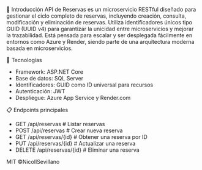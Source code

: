📌 Introducción
API de Reservas es un microservicio RESTful diseñado para gestionar el ciclo completo de reservas, 
incluyendo creación, consulta, modificación y eliminación de reservas. Utiliza identificadores 
únicos tipo GUID (UUID v4) para garantizar la unicidad entre microservicios y mejorar la trazabilidad. 
Está pensada para escalar y ser desplegada fácilmente en entornos como Azure y Render, siendo parte de 
una arquitectura moderna basada en microservicios.

🧱 Tecnologías
- Framework: ASP.NET Core
- Base de datos: SQL Server
- Identificadores: GUID como ID universal para recursos
- Autenticación: JWT 
- Despliegue: Azure App Service y Render.com

📋 Endpoints principales
- GET    /api/reservas            # Listar reservas
- POST   /api/reservas            # Crear nueva reserva
- GET    /api/reservas/{id}       # Obtener una reserva por ID
- PUT    /api/reservas/{id}       # Actualizar una reserva
- DELETE /api/reservas/{id}       # Eliminar una reserva


MIT ©NicollSevillano
